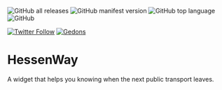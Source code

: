 ![GitHub all releases](https://img.shields.io/github/downloads/Nahoot/HessenWay/total?style=plastic&logo=GitHub)
![GitHub manifest version](https://img.shields.io/github/manifest-json/v/Nahoot/HessenWay?style=plastic)
![GitHub top language](https://img.shields.io/github/languages/top/Nahoot/HessenWay?style=plastic)
![GitHub](https://img.shields.io/github/license/Nahoot/HessenWay?style=plastic)

[![Twitter Follow](https://img.shields.io/twitter/follow/flaviogeraldes?style=social)](https://www.twitter.com/flaviogeraldes)
[![Gedons](https://img.shields.io/badge/Website-gedons.com-blue?style=plastic&logo=google%20chrome&link=https://www.gedons.com)](https://www.gedons.com)

# HessenWay
A widget that helps you knowing when the next public transport leaves.
